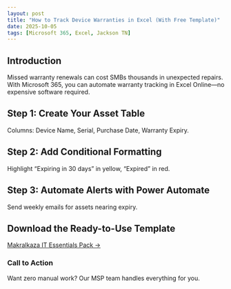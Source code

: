 ```yaml
---
layout: post
title: "How to Track Device Warranties in Excel (With Free Template)"
date: 2025-10-05
tags: [Microsoft 365, Excel, Jackson TN]
---
```


## Introduction
Missed warranty renewals can cost SMBs thousands in unexpected repairs. With Microsoft 365, you can automate warranty tracking in Excel Online—no expensive software required.

## Step 1: Create Your Asset Table
Columns: Device Name, Serial, Purchase Date, Warranty Expiry.

## Step 2: Add Conditional Formatting
Highlight “Expiring in 30 days” in yellow, “Expired” in red.

## Step 3: Automate Alerts with Power Automate
Send weekly emails for assets nearing expiry.

## Download the Ready-to-Use Template
[Makralkaza IT Essentials Pack →](https://makralkaza.com/store?utm_source=blog&utm_medium=organic&utm_campaign=warranty_tracking)

### Call to Action
Want zero manual work? Our MSP team handles everything for you.
